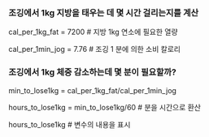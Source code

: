 ### 조깅에서 1kg 지방을 태우는 데 몇 시간 걸리는지를 계산

cal_per_1kg_fat = 7200       # 지방 1kg 연소에 필요한 열량

cal_per_1min_jog = 7.76       # 조깅 1 분에 의한 소비 칼로리

### 조깅에서 1kg 체중 감소하는데 몇 분이 필요할까?

min_to_lose1kg = cal_per_1kg_fat/cal_per_1min_jog

hours_to_lose1kg = min_to_lose1kg/60  # 분을 시간으로 환산

hours_to_lose1kg    # 변수의 내용을 표시
